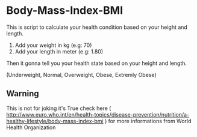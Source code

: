 # Body-Mass-Index-BMI
This is script to calculate your health condition based on your height and length.

1. Add your weight in kg (e.g: 70)
2. Add your length in meter (e.g: 1.80)

Then it gonna tell you your health state based on your height and length.

(Underweight, Normal, Overweight, Obese, Extremly Obese) 

Warning
--------

This is not for joking it's True check here ( http://www.euro.who.int/en/health-topics/disease-prevention/nutrition/a-healthy-lifestyle/body-mass-index-bmi ) for more informations from World Health Organization

